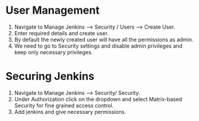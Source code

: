 # User Management

1. Navigate to Manage Jenkins --> Security / Users --> Create User.
2. Enter required details and create user.
3. By default the  newly created user will have all the permissions as admin.
4. We need to go to Security settings and disable admin privileges and keep only necessary privileges.

# Securing Jenkins
1. Navigate to Manage Jenkins --> Security/ Security.
2. Under Authorization click on the dropdown and select Matrix-based Security for fine grained access control.
3. Add jenkins and give necessary permissions.